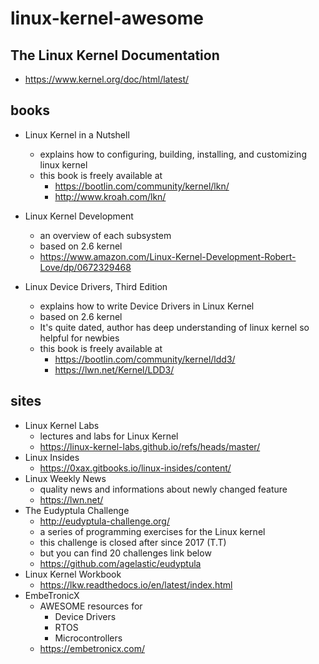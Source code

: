 # linux-kernel-awesome

## The Linux Kernel Documentation
- https://www.kernel.org/doc/html/latest/

## books
- Linux Kernel in a Nutshell
  - explains how to configuring, building, installing, and customizing linux kernel
  - this book is freely available at
    - https://bootlin.com/community/kernel/lkn/
    - http://www.kroah.com/lkn/

- Linux Kernel Development
  - an overview of each subsystem
  - based on 2.6 kernel
  - https://www.amazon.com/Linux-Kernel-Development-Robert-Love/dp/0672329468

- Linux Device Drivers, Third Edition
  - explains how to write Device Drivers in Linux Kernel
  - based on 2.6 kernel
  - It's quite dated, author has deep understanding of linux kernel so helpful for newbies
  - this book is freely available at
    - https://bootlin.com/community/kernel/ldd3/
    - https://lwn.net/Kernel/LDD3/

## sites
- Linux Kernel Labs
  - lectures and labs for Linux Kernel
  - https://linux-kernel-labs.github.io/refs/heads/master/
- Linux Insides
  - https://0xax.gitbooks.io/linux-insides/content/
- Linux Weekly News
  - quality news and informations about newly changed feature
  - https://lwn.net/
- The Eudyptula Challenge
  - http://eudyptula-challenge.org/
  - a series of programming exercises for the Linux kernel
  - this challenge is closed after since 2017 (T.T)
  - but you can find 20 challenges link below
  - https://github.com/agelastic/eudyptula
- Linux Kernel Workbook
  - https://lkw.readthedocs.io/en/latest/index.html
- EmbeTronicX
  - AWESOME resources for
    - Device Drivers
    - RTOS
    - Microcontrollers
  - https://embetronicx.com/
